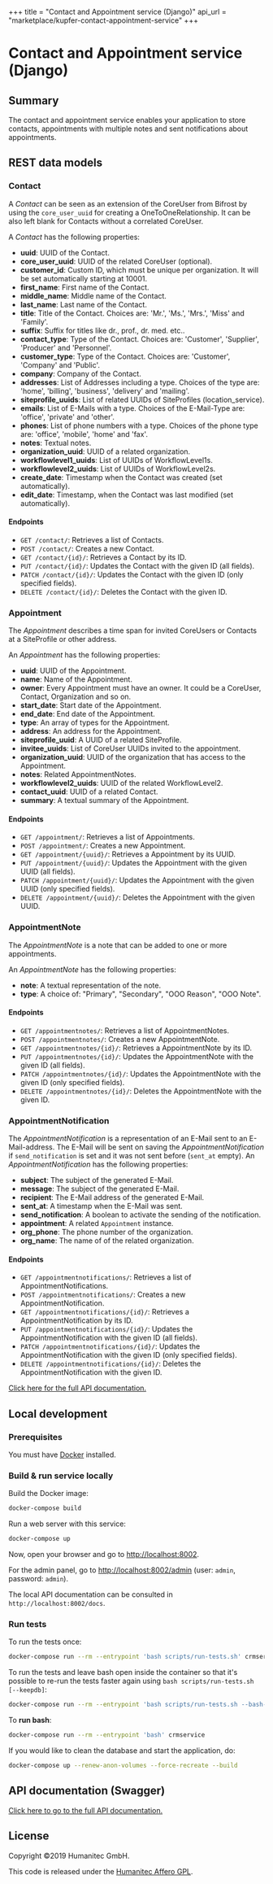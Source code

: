 +++
title = "Contact and Appointment service (Django)"
api_url = "marketplace/kupfer-contact-appointment-service"
+++


# Contact and Appointment service (Django)

## Summary

The contact and appointment service enables your application to store contacts, appointments with multiple notes and sent notifications about appointments.

## REST data models

### Contact

A _Contact_ can be seen as an extension of the CoreUser from Bifrost by using the ``core_user_uuid`` for creating a OneToOneRelationship.
It can be also left blank for Contacts without a correlated CoreUser. 

A _Contact_ has the following properties:

- **uuid**: UUID of the Contact.
- **core_user_uuid**: UUID of the related CoreUser (optional).
- **customer_id**: Custom ID, which must be unique per organization. It will be set automatically starting at 10001.
- **first_name**: First name of the Contact.
- **middle_name**: Middle name of the Contact.
- **last_name**: Last name of the Contact.
- **title**: Title of the Contact. Choices are: 'Mr.', 'Ms.', 'Mrs.', 'Miss' and 'Family'.
- **suffix**: Suffix for titles like dr., prof., dr. med. etc..
- **contact_type**: Type of the Contact. Choices are: 'Customer', 'Supplier', 'Producer' and 'Personnel'.
- **customer_type**: Type of the Contact. Choices are: 'Customer', 'Company' and 'Public'.
- **company**: Company of the Contact.
- **addresses**: List of Addresses including a type. Choices of the type are: 'home', 'billing', 'business', 'delivery' and 'mailing'.
- **siteprofile_uuids**: List of related UUIDs of SiteProfiles (location_service).
- **emails**: List of E-Mails with a type. Choices of the E-Mail-Type are: 'office', 'private' and 'other'.
- **phones**: List of phone numbers with a type. Choices of the phone type are: 'office', 'mobile', 'home' and 'fax'.
- **notes**: Textual notes.
- **organization_uuid**: UUID of a related organization.
- **workflowlevel1_uuids**: List of UUIDs of WorkflowLevel1s.
- **workflowlevel2_uuids**: List of UUIDs of WorkflowLevel2s.
- **create_date**: Timestamp when the Contact was created (set automatically).
- **edit_date**: Timestamp, when the Contact was last modified (set automatically).

#### Endpoints

-  `GET /contact/`: Retrieves a list of Contacts.
-  `POST /contact/`: Creates a new Contact.
-  `GET /contact/{id}/`: Retrieves a Contact by its ID.
-  `PUT /contact/{id}/`: Updates the Contact with the given ID (all fields).
-  `PATCH /contact/{id}/`: Updates the Contact with the given ID (only specified fields).
-  `DELETE /contact/{id}/`: Deletes the Contact with the given ID.

### Appointment

The _Appointment_ describes a time span for invited CoreUsers or Contacts at a SiteProfile or other address.

An _Appointment_ has the following properties:

- **uuid**: UUID of the Appointment.
- **name**: Name of the Appointment.
- **owner**: Every Appointment must have an owner. It could be a CoreUser, Contact, Organization and so on.
- **start_date**: Start date of the Appointment.
- **end_date**: End date of the Appointment.
- **type**: An array of types for the Appointment.
- **address**: An address for the Appointment.
- **siteprofile_uuid**: A UUID of a related SiteProfile.
- **invitee_uuids**: List of CoreUser UUIDs invited to the appointment.
- **organization_uuid**: UUID of the organization that has access to the Appointment.
- **notes**: Related AppointmentNotes.
- **workflowlevel2_uuids**: UUID of the related WorkflowLevel2.
- **contact_uuid**: UUID of a related Contact.
- **summary**: A textual summary of the Appointment.

#### Endpoints

-  `GET /appointment/`: Retrieves a list of Appointments.
-  `POST /appointment/`: Creates a new Appointment.
-  `GET /appointment/{uuid}/`: Retrieves a Appointment by its UUID.
-  `PUT /appointment/{uuid}/`: Updates the Appointment with the given UUID (all fields).
-  `PATCH /appointment/{uuid}/`: Updates the Appointment with the given UUID (only specified fields).
-  `DELETE /appointment/{uuid}/`: Deletes the Appointment with the given UUID.

### AppointmentNote

The _AppointmentNote_ is a note that can be added to one or more appointments.

An _AppointmentNote_ has the following properties:

- **note**: A textual representation of the note.
- **type**: A choice of: "Primary", "Secondary", "OOO Reason", "OOO Note".

#### Endpoints

-  `GET /appointmentnotes/`: Retrieves a list of AppointmentNotes.
-  `POST /appointmentnotes/`: Creates a new AppointmentNote.
-  `GET /appointmentnotes/{id}/`: Retrieves a AppointmentNote by its ID.
-  `PUT /appointmentnotes/{id}/`: Updates the AppointmentNote with the given ID (all fields).
-  `PATCH /appointmentnotes/{id}/`: Updates the AppointmentNote with the given ID (only specified fields).
-  `DELETE /appointmentnotes/{id}/`: Deletes the AppointmentNote with the given ID.

### AppointmentNotification

The _AppointmentNotification_ is a representation of an E-Mail sent to an E-Mail-address.
The E-Mail will be sent on saving the _AppointmentNotification_ if ``send_notification`` is set and it was not sent before (``sent_at`` empty).
An _AppointmentNotification_ has the following properties:

- **subject**: The subject of the generated E-Mail.
- **message**: The subject of the generated E-Mail.
- **recipient**: The E-Mail address of the generated E-Mail.
- **sent_at**: A timestamp when the E-Mail was sent.
- **send_notification**: A boolean to activate the sending of the notification.
- **appointment**: A related `Appointment` instance.
- **org_phone**: The phone number of the organization.
- **org_name**: The name of of the related organization.

#### Endpoints

-  `GET /appointmentnotifications/`: Retrieves a list of AppointmentNotifications.
-  `POST /appointmentnotifications/`: Creates a new AppointmentNotification.
-  `GET /appointmentnotifications/{id}/`: Retrieves a AppointmentNotification by its ID.
-  `PUT /appointmentnotifications/{id}/`: Updates the AppointmentNotification with the given ID (all fields).
-  `PATCH /appointmentnotifications/{id}/`: Updates the AppointmentNotification with the given ID (only specified fields).
-  `DELETE /appointmentnotifications/{id}/`: Deletes the AppointmentNotification with the given ID.


[Click here for the full API documentation.](https://docs.walhall.io/api/marketplace/kupfer-contact-appointment-service)


## Local development

### Prerequisites

You must have [Docker](https://www.docker.com/) installed.

### Build & run service locally

Build the Docker image:

```bash
docker-compose build
```

Run a web server with this service:

```bash
docker-compose up
```

Now, open your browser and go to [http://localhost:8002](http://localhost:8002).

For the admin panel, go to [http://localhost:8002/admin](http://localhost:8002/admin)
(user: `admin`, password: `admin`).

The local API documentation can be consulted in `http://localhost:8002/docs`.

### Run tests

To run the tests once:

```bash
docker-compose run --rm --entrypoint 'bash scripts/run-tests.sh' crmservice
```

To run the tests and leave bash open inside the container so that it's possible to
re-run the tests faster again using `bash scripts/run-tests.sh [--keepdb]`:

```bash
docker-compose run --rm --entrypoint 'bash scripts/run-tests.sh --bash-on-finish' crmservice
```

To **run bash**:

```bash
docker-compose run --rm --entrypoint 'bash' crmservice
```

If you would like to clean the database and start the application, do:

```bash
docker-compose up --renew-anon-volumes --force-recreate --build
```

## API documentation (Swagger)

[Click here to go to the full API documentation.](https://docs.walhall.io/api/marketplace/kupfer-contact-appointment-service)

## License

Copyright &#169;2019 Humanitec GmbH.

This code is released under the [Humanitec Affero GPL](LICENSE).
